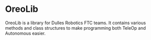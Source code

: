 # OreoLib

OreoLib is a library for Dulles Robotics FTC teams. It contains various methods and class structures to make programming both TeleOp and Autonomous easier.